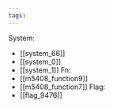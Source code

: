 ```yaml
---
tags:
---
```

System:
- [[system_66]]
- [[system_0]]
- [[system_1]]
Fn:
- [[m5408_function9]]
- [[m5408_function7]]
Flag:
- [[flag_9476]]
